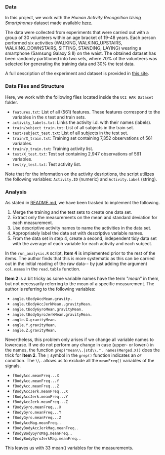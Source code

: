 ### Data 
In this project, we work with the *Human Activity Recognition Using Smartphones* dataset made available [here](
https://d396qusza40orc.cloudfront.net/getdata%2Fprojectfiles%2FUCI%20HAR%20Dataset.zip).

The data were collected from experiments that were carried out with a group of 30 volunteers within an age bracket of 19-48 years. Each person performed six activities (WALKING, WALKING_UPSTAIRS, WALKING_DOWNSTAIRS, SITTING, STANDING, LAYING) wearing a smartphone (Samsung Galaxy S II) on the waist. The obtained dataset has been randomly partitioned into two sets, where 70% of the volunteers was selected for generating the training data and 30% the test data. 

A full description of the experiment and dataset is provided in [this site](http://archive.ics.uci.edu/ml/datasets/Human+Activity+Recognition+Using+Smartphones).
 
### Data Files and Structure
Here, we work with the following files located inside the `UCI HAR Dataset` folder.
- `features.txt`: List of all (561) features. These features correspond to the variables in the `X` test and train sets.
- `activity_labels.txt`: Links the activity i.d. with their names (labels).
- `train/subject_train.txt`: List of all subjects in the train set.
- `test/subject_test.txt`: List of all subjects in the test set.
- `train/X_train.txt`: Training set containing 7,352 observations of 561 variables.
- `train/y_train.txt`: Training activity list.
- `test/X_test.txt`: Test set containing 2,947 observations of 561 variables.
- `test/y_test.txt`: Test activity list.

Note that for the information on the activity desriptions, the script utilizes the following variables: `Activity.ID` (numeric) and `Activity.Label` (string).

### Analysis

As stated in [README.md](https://github.com/PilotGtec/Getting-and-Cleaning-Data-Project-1/blob/master/README.md), we have been trasked to implement the following.

1. Merge the training and the test sets to create one data set.
2. Extract only the measurements on the mean and standard deviation for each measurement.
3. Use descriptive activity names to name the activities in the data set.
4. Appropriately label the data set with descriptive variable names.
5. From the data set in step 4, create a second, independent tidy data set with the average of each variable for each activity and each subject.

In the `run_analysis.R` script, **Item 4** is implemented prior to the rest of the items. The author finds that this is more systematic as this can be carried out in the initial reading of the raw data-- by just adding the argument `col.names` in the `read.table` function.

**Item 2** is a bit tricky as some variable names have the term "*mean*" in them, but not necessarily referring to the mean of a specific measurement. The author is referring to the following variables:

- `angle.tBodyAccMean.gravity.`        
- `angle.tBodyAccJerkMean..gravityMean.`
- `angle.tBodyGyroMean.gravityMean.` 
- `angle.tBodyGyroJerkMean.gravityMean.`
- `angle.X.gravityMean.` 
- `angle.Y.gravityMean.`                
- `angle.Z.gravityMean.`    

Nevertheless, this problem only arises if we change all variable names to lowercase. If we do not perform any change in case (upper- or lower-) in the names, the function `grep("mean\\.|std\\.", names(Merged.X))` does the trick for **Item 2**. The `|` symbol in the `grep()` function indicates an *or* condition. The `\\.` allows us to exclude all the `meanFreq()` variables of the signals.

- `fBodyAcc.meanFreq...X`           
- `fBodyAcc.meanFreq...Y`           
- `fBodyAcc.meanFreq...Z`          
- `fBodyAccJerk.meanFreq...X`      
- `fBodyAccJerk.meanFreq...Y`       
- `fBodyAccJerk.meanFreq...Z`      
- `fBodyGyro.meanFreq...X`          
- `fBodyGyro.meanFreq...Y`          
- `fBodyGyro.meanFreq...Z`         
- `fBodyAccMag.meanFreq..`          
- `fBodyBodyAccJerkMag.meanFreq..`  
- `fBodyBodyGyroMag.meanFreq..`    
- `fBodyBodyGyroJerkMag.meanFreq..`

This leaves us with 33 mean() variables for the measurements.
